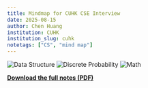 ```yaml
---
title: Mindmap for CUHK CSE Interview
date: 2025-08-15
author: Chen Huang
institution: CUHK
institution_slug: cuhk
notetags: ["CS", "mind map"]
---
```


![Data Structure](images/data-structure.png)
![Discrete Probability](images/discrete-probability.png)
![Math](images/math.png)

[**Download the full notes (PDF)**](/notes/mindmap-for-cuhk-cse-interview/pdf/mindmap-for-CUHK-CSE-interview.pdf)
